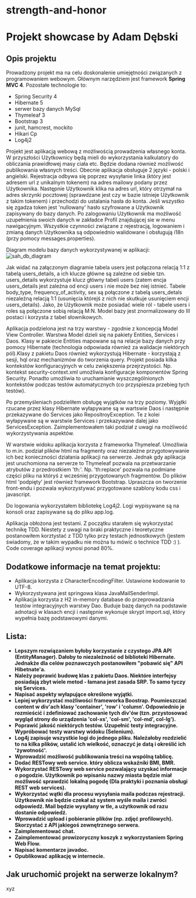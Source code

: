 # strength-and-honor

<h1><strong>Projekt showcase by Adam Dębski</strong></h1>
<h2>Opis projektu</h2>

Prowadzony projekt ma na celu doskonalenie umiejętności związanych z programowaniem webowym. Głównym narzędziem jest framework <strong>Spring MVC 4</strong>.
Pozostałe technologie to:
<ul>
  <li>Spring Security 4</li>
  <li>Hibernate 5</li>
  <li>serwer bazy danych MySql</li>
  <li>Thymeleaf 3</li>
  <li>Bootstrap 3</li>
  <li>junit, hamcrest, mockito</li>
  <li>Hikari Cp</li>
  <li>Log4j2</li>
</ul>
<p>Projekt jest aplikacją webową z możliwością prowadzenia własnego konta. W przyszłości Użytkownicy będą mieli do wykorzystania kalkulatory do 
obliczania prawidłowej masy ciała etc. Będzie dodana również możliwość publikowania własnych treści. Obecnie aplikacja obsługuje 2 języki - polski
i angielski. Rejestracja odbywa się poprzez wysyłanie linka (który jest adresem url z unikalnym tokenem) na adres mailowy podany przez Użytkownika.
Następnie Użytkownik klika na adres url, który otrzymał na adres skrzynki pocztowej (sprawdzane jest czy w bazie istnieje Użytkownik z takim tokenem)
i przechodzi do ustalania hasła do konta. Jeśli wszystko się zgadza token jest 'nullowany' hasło szyfrowane a Użytkownik zapisywany 
do bazy danych. Po zalogowaniu Użytkownik ma możliwość uzupełnienia swoich danych w zakładce Profil znajdującej sie w menu nawigacyjnym.
Wszystkie czynności związane z rejestracją, logowaniem i zmianą danych Użytkownika są odpowiednio walidowane i obsługują i18n (przy pomocy messages.properties).</p>

Diagram modelu bazy danych wykorzystywanej w aplikacji:
![sah_db_diagram](https://user-images.githubusercontent.com/20265160/34764530-1c8bb542-f5ef-11e7-9dea-78ca59d6d1b3.png)
<p>Jak widać na załączonym diagramie tabela users jest połączona relacją 1:1 z tabelą users_details, a ich klucze główne są zależne od siebie
tzn. users_details wykorzystuje klucz główny tabeli users (zatem encja users_details jest zależna od encji users i nie może bez niej istnieć. Tabele body_type, frequency_of_activity, sex są połączone z tabelą users_detals niezależną relacją 1:1 (usunięcia którejś z nich nie skutkuje usunięciem encji users_details). Jako, że Użytkownik może posiadać wiele ról - tabele users i roles są połączone sobią relacją M:N. Model bazy jest znormalizowany do III postaci i korzysta z tabel słownikowych.</p>

<p>Aplikacja podzielona jest na trzy warstwy - zgodnie z koncepcją Model View Controller. Warstwa Model dzieli się na pakiety Entities, Services i Daos. Klasy w pakiecie Entities mapowane są na relacje bazy danych przy pomocy Hibernate (technologia odpowiada również za walidacje niektórych pól).Klasy z pakietu Daos również wykorzystują Hibernate - korzystają z sesji, hql oraz mechanizmów do tworzenia query. Projekt posiada kilka kontekstów konfiguracyjnych w celu zwiększenia przejrzystości. Np. kontekst security-context.xml umożliwia konfiguracje komponentów Spring Security. Ponadto umożliwia to uruchamianie wyszczególnionych kontekstów podczas testów automatycznych (co przyspiesza przebieg tych testów).</p>

<p>Po przemyśleniach podzieliłem obsługę wyjątków na trzy poziomy. Wyjątki rzucane przez klasy Hibernate wyłapywane są w wartswie Daos i następnie przekazywane do Services jako RepositroyException. Te z kolei wyłapywane są w warstwie Services i przekazywane dalej jako ServicesException. Zaimplementowałem taki podział z uwagi na możliwość wykorzystywania aspektów.</p>

<p>W warstwie widoku aplikacja korzysta z frameworka Thymeleaf. Umożliwia to m.in. podział plików html na fragmenty oraz niezależne przygotowywanie ich bez konieczności działania aplikacji na serwerze. Jednak gdy aplikacja jest uruchomiona na serverze to Thymeleaf pozwala na przetwarzanie atrybutów z przedrostkiem 'th:'. Np. 'th:replace' pozwala na podmiane części pliku na któryś z wcześniej przygotowanych fragmentów. Do plików html 'podpięty' jest również framework Bootstrap. Upraszcza on tworzenie front-endu i pozwala wykorzystywać przygotowane szablony kodu css i javascript.</p>

<p>Do logowania wykorzystałem bibliotekę Log4j2. Logi wypisywane są na konsoli oraz zapisywane są do pliku app.log.</p>

<p>Aplikacja obłożona jest testami. Z początku starałem się wykorzystać technikę TDD. Niestety z uwagi na braki praktyczne i teoretyczne postanowiłem korztystać z TDD tylko przy testach jednostkowych (jestem świadomy, że w takim wypadku nie można tu mówić o technice TDD :) ). Code coverage aplikacji wynosi ponad 80%.</p>

<h2>Dodatkowe informacje na temat projektu: </h2>
<ul>
  <li>Aplikacja korzysta z CharacterEncodingFilter. Ustawione kodowanie to UTF-8.</li>
  <li>Wykorzystywana jest springowa klasa JavaMailSenderImpl.</li>
  <li>Aplikacja korzysta z H2 in-memory database do przeprowadzania testów integracyjnych warstwy Dao. Buduje bazę danych na podstawie adnotacji w klasach encji i następnie wykonuje skrypt import.sql, który wypełnia bazę podstawowymi danymi.</li>
</ul>

<h2>Lista:</h2>
<strong>
  <ul>
    <li>Lepszym rozwiązaniem byłoby korzystanie z czystego JPA API (EntityManager). Dałoby to niezależność od biblioteki Hibernate. Jednakże dla celów poznawczych postanowiłem "pobawić się" API Hibetnate'a.
    </li>
    <li>Należy poprawić budowę klas z pakietu Daos. Niektóre interfejsy posiadają zbyt wiele metod - łamana jest zasada SRP. To samo tyczy się Services.</li>
    <li>
      Napisać aspekty wyłapujące określone wyjątki.
    </li>
     <li>
      Lepiej wykorzystać możliwości frameworka Boostrap. Poumieszczać content w div'ach klasy 'container', 'row' i 'column'. Odpowiednio je rozmieścić i zdefiniować zachowanie tych div'ów (tzn. przystosować wygląd strony do urządzenia 'col-xs', 'col-sm', 'col-md', col-lg').
    </li>
    <li>
      Poprawić jakość niektórych testów. Uzupełnić testy integracyjne. Wypróbować testy warstwy widoku (Selenium).
    </li>
     <li>
      Log4j zapisuje wszystkie logi do jednego pliku. Należałoby rozdzielić to na kilka plików, ustalić ich wielkość, oznaczyć je datą i określić ich 'żywotność'.
    </li>
     <li>
      Wprowadzić możliwość publikowania treści na wspólną tablicę.
    </li>
    <li>
      Dodać RESTowy web service. który oblicza wskaźniki BMI, BMR.  
    </li>
     <li>
      Wykorzystać RESTowy web service pozwalający uzyskać informacje o pogodzie. Użytkownik po wpisaniu nazwy miasta będzie miał możliwość sprawdzić lokalną pogodę (Dla praktyki i poznania obsługi REST web services).  
    </li>
    <li>
      Wykorzystać wątki dla procesu wysyłania maila podczas rejestracji. Użytkownik nie będzie czekał aż system wyśle maila i zwróci odpowiedź. Mail będzie wysyłany w tle, a użytkownik od razu dostanie odpowiedź.
    </li>
    <li>
      Wprowadzić upload i pobieranie plików (np. zdjęć profilowych). Skorzystać z API jakiegoś zewnętrznego serwera.
    </li>
     <li>
      Zaimplementować chat.
    </li>
     <li>
      Zaimplementować prowizoryczny koszyk z wykorzystaniem Spring Web Flow.
    </li>
     <li>
      Napisać komentarze javadoc.
    </li>
    <li>
      Opublikować aplikację w internecie.
    </li>
  </ul>
</strong>

<h2>Jak uruchomić projekt na serwerze lokalnym?</h2>
xyz
